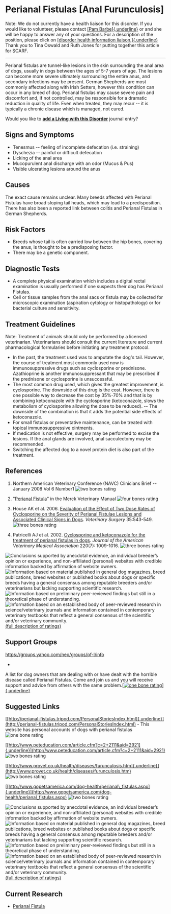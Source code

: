 Perianal Fistulas \[Anal Furunculosis\]
=======================================



Note: We do not currently have a health liaison for this disorder.  If
you would like to volunteer, please contact [[Pam
Barbe]{.underline}](mailto:president@samoyedhealthfoundation.org?subject=Questions%20about%20becoming%20a%20Health%20Information%20Liaison%20or%20Reviewer)
or and she will be happy to answer any of your questions.  For a
description of the position, please click on [[disorder health
information
liaison.]{.underline}](../help/become-a-health-information-liaison.html "become a health information liaison...")
Thank you to Tina Oswald and Ruth Jones for putting together this
article for SCARF.

------------------------------------------------------------------------

Perianal fistulas are tunnel-like lesions in the skin surrounding the
anal area of dogs, usually in dogs between the ages of 5-7 years of age.
The lesions can become more severe ultimately surrounding the entire
anus, and secondary infections may be present. German Shepherds are most
commonly affected along with Irish Setters, however this condition can
occur in any breed of dog.  Perianal fistulas may cause severe pain and
discomfort and, if not controlled, may be responsible for a dramatic
reduction in quality of life.  Even when treated, they may recur -- it
is typically a chronic disease which is managed, not cured.



Would you like to **[add a Living with this
Disorder](perianal-fistulas-anal-furunculosis/addliving_form.html)**
journal entry?

Signs and Symptoms
------------------

-   Tenesmus -- feeling of incomplete defecation (i.e. straining)
-   Dyschezia -- painful or difficult defecation
-   Licking of the anal area
-   Mucopurulent anal discharge with an odor (Mucus & Pus)
-   Visible ulcerating lesions around the anus

Causes
------

The exact cause remains unclear. Many breeds affected with Perianal
Fistulas have broad sloping tail heads, which may lead to a
predisposition. There has also been a reported link between colitis and
Perianal Fistulas in German Shepherds.

Risk Factors
------------

-   Breeds whose tail is often carried low between the hip bones,
    covering the anus, is thought to be a predisposing factor.
-   There may be a genetic component.

Diagnostic Tests
----------------

-   A complete physical examination which includes a digital rectal
    examination is usually performed if one suspects their dog has
    Perianal Fistulas.
-   Cell or tissue samples from the anal sacs or fistula may be
    collected for microscopic examination (aspiration cytology or
    histopathology) or for bacterial culture and sensitivity.

Treatment Guidelines
--------------------

Note: Treatment of animals should only be performed by a licensed
veterinarian. Veterinarians should consult the current literature and
current pharmacological formularies before initiating any treatment
protocol.

-   In the past, the treatment used was to amputate the dog's tail.
    However, the course of treatment most commonly used now is
    immunosuppressive drugs such as cyclosporine or prednisone.
    Azathioprine is another immunosuppressant that may be prescribed if
    the prednisone or cyclosporine is unsuccessful.
-   The most common drug used, which gives the greatest improvement, is
    cyclosporine.  The downside of this drug is the cost.  However,
    there is one possible way to decrease the cost by 35%-70% and that
    is by combining ketoconazole with the cyclosporine (ketoconazole,
    slows the metabolism of cyclosporine allowing the dose to be
    reduced).  -- The downside of the combination is that it adds the
    potential side effects of ketoconazole.
-   For small fistulas or preventative maintenance, can be treated with
    topical immunosuppressive ointments.
-   If medication is not effective, surgery may be performed to excise
    the lesions.  If the anal glands are involved, anal sacculectomy may
    be recommended.
-   Switching the affected dog to a novel protein diet is also part of
    the treatment.

References
----------

1.  Northern American Veterinary Conference (NAVC) Clinicians Brief --
    January 2008 Vol 6 Number1 ![two bones
    rating](/img/2-bones.gif/image_preview.png)
2.  "[Perianal
    Fistula](http://www.merckvetmanual.com/mvm/digestive_system/diseases_of_the_rectum_and_anus/perianal_fistula.html)"
    in the Merck Veterinary Manual ![four bones
    rating](/img/4-bones.gif/image_preview.png)

3.  House AK et al.  2006.  [Evaluation of the Effect of Two Dose Rates
    of Cyclosporine on the Severity of Perianal Fistulae Lesions and
    Associated Clinical Signs in
    Dogs](http://www.ncbi.nlm.nih.gov/pubmed/?term=house+ak+perianal+fistula&report=abstract).
    *Veterinary Surgery* 35:543-549. ![three bones
    rating](/img/3-bones.gif/image_preview.png)

4.  Patricelli AJ et al.  2002.  [Cyclosporine and ketoconazole for the
    treatment of perianal fistulas in
    dogs](http://avmajournals.avma.org/doi/abs/10.2460/javma.2002.220.1009).
    *Journal of the American Veterinary Medical Association* 220(7):
    1009-1016. ![three bones
    rating](/img/3-bones.gif/image_preview.png)





![](perianal-fistulas-anal-furunculosis/bone.gif "Conclusions supported by anecdotal evidence, an individual breeder’s opinion or experience, and non-affiliated (personal) websites with credible information backed by affirmation of website owners.")
![](perianal-fistulas-anal-furunculosis/2-bones.gif "Information based on material published in general dog magazines, breed publications, breed websites or published books about dogs or specific breeds  having a general consensus among reputable breeders and/or veterinarians but lacking supporting scientific research.")
![](perianal-fistulas-anal-furunculosis/3-bones.gif "Information based on preliminary peer-reviewed findings but still in a theoretical phase of understanding.")
![](perianal-fistulas-anal-furunculosis/4-bones.gif "Information based on an established body of peer-reviewed research in science/veterinary journals and information contained in contemporary veterinary textbooks that reflect a general consensus of the scientific and/or veterinary community.")
[(full description of ratings)](ratings-what-do-they-mean.html)



Support Groups
--------------

<https://groups.yahoo.com/neo/groups/pf-l/info>

  -

A list for dog owners that are dealing with or have dealt with the
horrible disease called Perianal Fistulas. Come and join us and you will
receive support and advice from others with the same problem.[[![one
bone
rating](/img/bone.gif/image_preview.png)]{.underline}](http://www.members.tripod.com/~perianal-fistulas/MainIndex.html)



Suggested Links
---------------



[[http://perianal-fistulas.tripod.com/PersonalStoriesIndex.html]{.underline}](http://perianal-fistulas.tripod.com/PersonalStoriesIndex.html) -
This website has personal accounts of dogs with perianal fistulas ![one
bone
rating](/img/bone.gif/image_preview.png)

[[http://www.peteducation.com/article.cfm?c=2+2111&aid=2921]{.underline}](http://www.peteducation.com/article.cfm?c=2+2111&aid=2921) ![two
bones
rating](/img/2-bones.gif/image_preview.png)

[[http://www.provet.co.uk/health/diseases/furunculosis.htm]{.underline}](http://www.provet.co.uk/health/diseases/furunculosis.htm) ![two
bones
rating](/img/2-bones.gif/image_preview.png)

[[http://www.gopetsamerica.com/dog-health/perianal\_fistulas.aspx]{.underline}](http://www.gopetsamerica.com/dog-health/perianal_fistulas.aspx) ![two
bones
rating](/img/2-bones.gif/image_preview.png)



![](perianal-fistulas-anal-furunculosis/bone.gif "Conclusions supported by anecdotal evidence, an individual breeder’s opinion or experience, and non-affiliated (personal) websites with credible information backed by affirmation of website owners.")
![](perianal-fistulas-anal-furunculosis/2-bones.gif "Information based on material published in general dog magazines, breed publications, breed websites or published books about dogs or specific breeds  having a general consensus among reputable breeders and/or veterinarians but lacking supporting scientific research.")
![](perianal-fistulas-anal-furunculosis/3-bones.gif "Information based on preliminary peer-reviewed findings but still in a theoretical phase of understanding.")
![](perianal-fistulas-anal-furunculosis/4-bones.gif "Information based on an established body of peer-reviewed research in science/veterinary journals and information contained in contemporary veterinary textbooks that reflect a general consensus of the scientific and/or veterinary community.")
[(full description of ratings)](ratings-what-do-they-mean.html)



Current Research
----------------

-   [Perianal
    Fistula](perianal-fistulas-anal-furunculosis/perianal-fistual.html)
